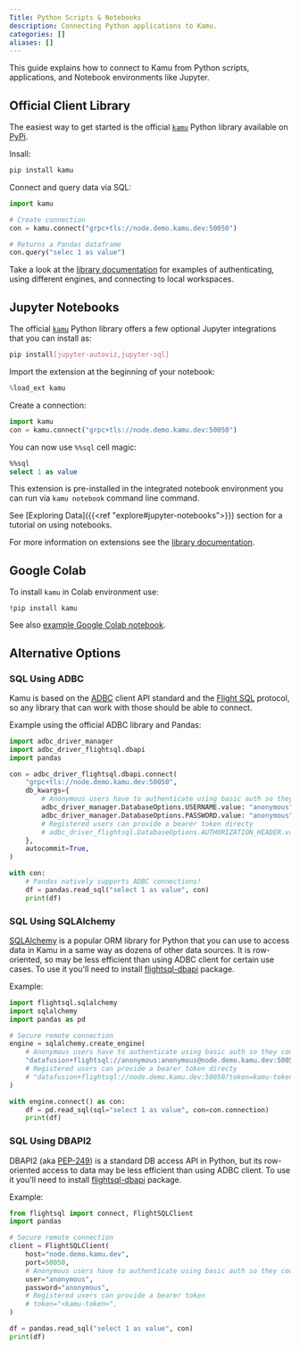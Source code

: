 ```yaml
---
Title: Python Scripts & Notebooks
description: Connecting Python applications to Kamu.
categories: []
aliases: []
---
```


This guide explains how to connect to Kamu from Python scripts, applications, and Notebook environments like Jupyter.

## Official Client Library
The easiest way to get started is the official [`kamu`](https://github.com/kamu-data/kamu-client-python) Python library available on [PyPi](https://pypi.org/project/kamu/).

Insall:
```sh
pip install kamu
```

Connect and query data via SQL:
```python
import kamu

# Create connection
con = kamu.connect("grpc+tls://node.demo.kamu.dev:50050")

# Returns a Pandas dataframe
con.query("selec 1 as value")
```

Take a look at the [library documentation](https://github.com/kamu-data/kamu-client-python) for examples of authenticating, using different engines, and connecting to local workspaces.


## Jupyter Notebooks
The official [`kamu`](https://github.com/kamu-data/kamu-client-python) Python library offers a few optional Jupyter integrations that you can install as:

```sh
pip install[jupyter-autoviz,jupyter-sql]
```

Import the extension at the beginning of your notebook:

```python
%load_ext kamu
```

Create a connection:
```python
import kamu
con = kamu.connect("grpc+tls://node.demo.kamu.dev:50050")
```

You can now use `%%sql` cell magic:
```sql
%%sql
select 1 as value
```

This extension is pre-installed in the integrated notebook environment you can run via `kamu notebook` command line command.

See [Exploring Data]({{<ref "explore#jupyter-notebooks">}}) section for a tutorial on using notebooks.

For more information on extensions see the [library documentation](https://github.com/kamu-data/kamu-client-python).


## Google Colab
To install `kamu` in Colab environment use:
```
!pip install kamu
```

See also [example Google Colab notebook](https://colab.research.google.com/drive/1WQqZJsPQpipU4kW6SPea9H2qmHH4rF8k).

## Alternative Options

### SQL Using ADBC
Kamu is based on the [ADBC](https://arrow.apache.org/docs/format/ADBC.html) client API standard and the [Flight SQL](https://arrow.apache.org/docs/format/FlightSql.html) protocol, so any library that can work with those should be able to connect.

Example using the official ADBC library and Pandas:
```python
import adbc_driver_manager
import adbc_driver_flightsql.dbapi
import pandas

con = adbc_driver_flightsql.dbapi.connect(
    "grpc+tls://node.demo.kamu.dev:50050",
    db_kwargs={
        # Anonymous users have to authenticate using basic auth so they could be assigned a session token
        adbc_driver_manager.DatabaseOptions.USERNAME.value: "anonymous",
        adbc_driver_manager.DatabaseOptions.PASSWORD.value: "anonymous",
        # Registered users can provide a bearer token directy
        # adbc_driver_flightsql.DatabaseOptions.AUTHORIZATION_HEADER.value: "Bearer <token>",
    },
    autocommit=True,
)

with con:
    # Pandas natively supports ADBC connections!
    df = pandas.read_sql("select 1 as value", con)
    print(df)
```

### SQL Using SQLAlchemy
[SQLAlchemy](https://www.sqlalchemy.org/) is a popular ORM library for Python that you can use to access data in Kamu in a same way as dozens of other data sources. It is row-oriented, so may be less efficient than using ADBC client for certain use cases. To use it you'll need to install [flightsql-dbapi](https://github.com/influxdata/flightsql-dbapi) package.

Example:
```python
import flightsql.sqlalchemy
import sqlalchemy
import pandas as pd

# Secure remote connection
engine = sqlalchemy.create_engine(
    # Anonymous users have to authenticate using basic auth so they could be assigned a session token
    "datafusion+flightsql://anonymous:anonymous@node.demo.kamu.dev:50050"
    # Registered users can provide a bearer token directy
    # "datafusion+flightsql://node.demo.kamu.dev:50050?token=kamu-token"
)

with engine.connect() as con:
    df = pd.read_sql(sql="select 1 as value", con=con.connection)
    print(df)
```


### SQL Using DBAPI2
DBAPI2 (aka [PEP-249](https://peps.python.org/pep-0249/)) is a standard DB access API in Python, but its row-oriented access to data may be less efficient than using ADBC client. To use it you'll need to install [flightsql-dbapi](https://github.com/influxdata/flightsql-dbapi) package.

Example:
```python
from flightsql import connect, FlightSQLClient
import pandas

# Secure remote connection
client = FlightSQLClient(
    host="node.demo.kamu.dev",
    port=50050,
    # Anonymous users have to authenticate using basic auth so they could be assigned a session token
    user="anonymous",
    password="anonymous",
    # Registered users can provide a bearer token
    # token="<kamu-token>",
)

df = pandas.read_sql("select 1 as value", con)
print(df)
```
